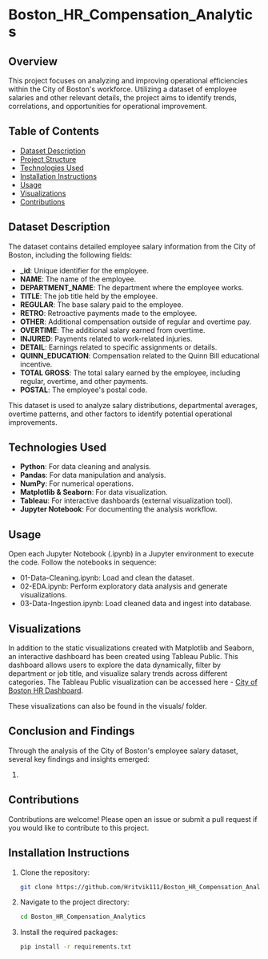 # Boston_HR_Compensation_Analytics

## Overview
This project focuses on analyzing and improving operational efficiencies within the City of Boston's workforce. Utilizing a dataset of employee salaries and other relevant details, the project aims to identify trends, correlations, and opportunities for operational improvement.

## Table of Contents
- [Dataset Description](#dataset-description)
- [Project Structure](#project-structure)
- [Technologies Used](#technologies-used)
- [Installation Instructions](#installation-instructions)
- [Usage](#usage)
- [Visualizations](#visualizations)
- [Contributions](#contributions)

## Dataset Description
The dataset contains detailed employee salary information from the City of Boston, including the following fields:
- **_id**: Unique identifier for the employee.
- **NAME**: The name of the employee.
- **DEPARTMENT_NAME**: The department where the employee works.
- **TITLE**: The job title held by the employee.
- **REGULAR**: The base salary paid to the employee.
- **RETRO**: Retroactive payments made to the employee.
- **OTHER**: Additional compensation outside of regular and overtime pay.
- **OVERTIME**: The additional salary earned from overtime.
- **INJURED**: Payments related to work-related injuries.
- **DETAIL**: Earnings related to specific assignments or details.
- **QUINN_EDUCATION**: Compensation related to the Quinn Bill educational incentive.
- **TOTAL GROSS**: The total salary earned by the employee, including regular, overtime, and other payments.
- **POSTAL**: The employee's postal code.

This dataset is used to analyze salary distributions, departmental averages, overtime patterns, and other factors to identify potential operational improvements.

## Technologies Used
- **Python**: For data cleaning and analysis.
- **Pandas**: For data manipulation and analysis.
- **NumPy**: For numerical operations.
- **Matplotlib & Seaborn**: For data visualization.
- **Tableau**: For interactive dashboards (external visualization tool).
- **Jupyter Notebook**: For documenting the analysis workflow.

## Usage
Open each Jupyter Notebook (.ipynb) in a Jupyter environment to execute the code.
Follow the notebooks in sequence:
- 01-Data-Cleaning.ipynb: Load and clean the dataset.
- 02-EDA.ipynb: Perform exploratory data analysis and generate visualizations.
- 03-Data-Ingestion.ipynb: Load cleaned data and ingest into database.

## Visualizations
In addition to the static visualizations created with Matplotlib and Seaborn, an interactive dashboard has been created using Tableau Public. This dashboard allows users to explore the data dynamically, filter by department or job title, and visualize salary trends across different categories. The Tableau Public visualization can be accessed here -  [City of Boston HR Dashboard](https://public.tableau.com/app/profile/hritvik.mahajan/viz/CityofBostonHRDashboard-2023/Dashboard2).

These visualizations can also be found in the visuals/ folder.


## Conclusion and Findings

Through the analysis of the City of Boston's employee salary dataset, several key findings and insights emerged:

1. 

## Contributions
Contributions are welcome! Please open an issue or submit a pull request if you would like to contribute to this project.

## Installation Instructions
1. Clone the repository:
   ```bash
   git clone https://github.com/Hritvik111/Boston_HR_Compensation_Analytics.git
   ```
2. Navigate to the project directory:
   ```bash
   cd Boston_HR_Compensation_Analytics
   ```
3. Install the required packages:
   ```bash
   pip install -r requirements.txt
   ```
